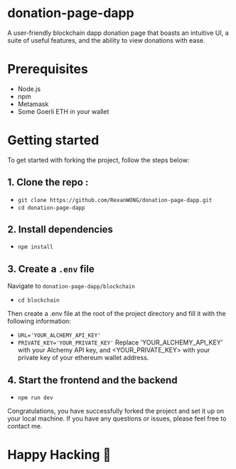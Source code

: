 # donation-page-dapp
A user-friendly blockchain dapp donation page that boasts an intuitive UI, a suite of useful features, and the ability to view donations with ease.

# Prerequisites

* Node.js
* npm
* Metamask
* Some Goerli ETH in your wallet

# Getting started 
To get started with forking the project, follow the steps below:

## 1. Clone the repo : 
- ```git clone https://github.com/RexanWONG/donation-page-dapp.git```
- ```cd donation-page-dapp```

## 2. Install dependencies
- ```npm install```

## 3. Create a ```.env``` file 
Navigate to ```donation-page-dapp/blockchain``` 
- ```cd blockchain```

Then create a .env file at the root of the project directory and fill it with the following information:
- ```URL='YOUR_ALCHEMY_API_KEY'```
- ```PRIVATE_KEY='YOUR_PRIVATE_KEY'```
Replace 'YOUR_ALCHEMY_API_KEY' with your Alchemy API key, and <YOUR_PRIVATE_KEY> with your private key of your ethereum wallet address.

## 4. Start the frontend and the backend
- ```npm run dev```

Congratulations, you have successfully forked the project and set it up on your local machine. If you have any questions or issues, please feel free to contact me.

# Happy Hacking 🎉














